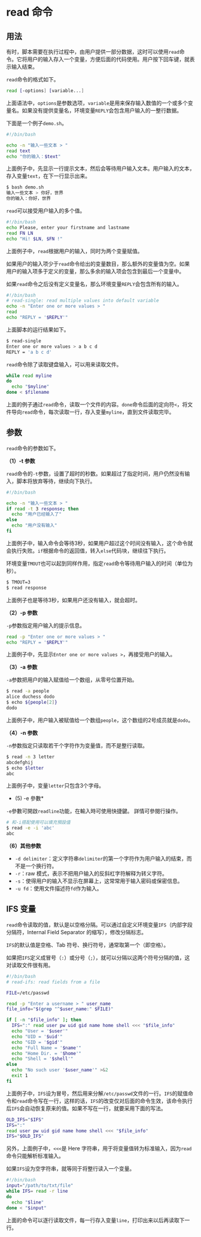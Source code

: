 # read 命令

## 用法

有时，脚本需要在执行过程中，由用户提供一部分数据，这时可以使用`read`命令。它将用户的输入存入一个变量，方便后面的代码使用。用户按下回车键，就表示输入结束。

`read`命令的格式如下。

```bash
read [-options] [variable...]
```

上面语法中，`options`是参数选项，`variable`是用来保存输入数值的一个或多个变量名。如果没有提供变量名，环境变量`REPLY`会包含用户输入的一整行数据。

下面是一个例子`demo.sh`。

```bash
#!/bin/bash

echo -n "输入一些文本 > "
read text
echo "你的输入：$text"
```

上面例子中，先显示一行提示文本，然后会等待用户输入文本。用户输入的文本，存入变量`text`，在下一行显示出来。

```bash
$ bash demo.sh
输入一些文本 > 你好，世界
你的输入：你好，世界
```

`read`可以接受用户输入的多个值。

```bash
#!/bin/bash
echo Please, enter your firstname and lastname
read FN LN
echo "Hi! $LN, $FN !"
```

上面例子中，`read`根据用户的输入，同时为两个变量赋值。

如果用户的输入项少于`read`命令给出的变量数目，那么额外的变量值为空。如果用户的输入项多于定义的变量，那么多余的输入项会包含到最后一个变量中。

如果`read`命令之后没有定义变量名，那么环境变量`REPLY`会包含所有的输入。

```bash
#!/bin/bash
# read-single: read multiple values into default variable
echo -n "Enter one or more values > "
read
echo "REPLY = '$REPLY'"
```

上面脚本的运行结果如下。

```bash
$ read-single
Enter one or more values > a b c d
REPLY = 'a b c d'
```

`read`命令除了读取键盘输入，可以用来读取文件。

```bash
while read myline
do
  echo "$myline"
done < $filename
```

上面的例子通过`read`命令，读取一个文件的内容。`done`命令后面的定向符`<`，将文件导向`read`命令，每次读取一行，存入变量`myline`，直到文件读取完毕。

## 参数

`read`命令的参数如下。

**（1）-t 参数**

`read`命令的`-t`参数，设置了超时的秒数。如果超过了指定时间，用户仍然没有输入，脚本将放弃等待，继续向下执行。

```bash
#!/bin/bash

echo -n "输入一些文本 > "
if read -t 3 response; then
  echo "用户已经输入了"
else
  echo "用户没有输入"
fi
```

上面例子中，输入命令会等待3秒，如果用户超过这个时间没有输入，这个命令就会执行失败。`if`根据命令的返回值，转入`else`代码块，继续往下执行。

环境变量`TMOUT`也可以起到同样作用，指定`read`命令等待用户输入的时间（单位为秒）。

```bash
$ TMOUT=3
$ read response
```

上面例子也是等待3秒，如果用户还没有输入，就会超时。

**（2）-p 参数**

`-p`参数指定用户输入的提示信息。

```bash
read -p "Enter one or more values > "
echo "REPLY = '$REPLY'"
```

上面例子中，先显示`Enter one or more values >`，再接受用户的输入。

**（3）-a 参数**

`-a`参数把用户的输入赋值给一个数组，从零号位置开始。

```bash
$ read -a people
alice duchess dodo
$ echo ${people[2]}
dodo
```

上面例子中，用户输入被赋值给一个数组`people`，这个数组的2号成员就是`dodo`。

**（4）-n 参数**

`-n`参数指定只读取若干个字符作为变量值，而不是整行读取。

```bash
$ read -n 3 letter
abcdefghij
$ echo $letter
abc
```

上面例子中，变量`letter`只包含3个字母。

* (5) -e 參數*

`-e`參數可開啟`readline`功能，在輸入時可使用快捷鍵。
詳情可參閱行操作。

```bash
# 和-i搭配使用可以填充預設值
$ read -e -i 'abc'
abc
```

**（6）其他参数**

- `-d delimiter`：定义字符串`delimiter`的第一个字符作为用户输入的结束，而不是一个换行符。
- `-r`：raw 模式，表示不把用户输入的反斜杠字符解释为转义字符。
- `-s`：使得用户的输入不显示在屏幕上，这常常用于输入密码或保密信息。
- `-u fd`：使用文件描述符`fd`作为输入。

## IFS 变量

`read`命令读取的值，默认是以空格分隔。可以通过自定义环境变量`IFS`（内部字段分隔符，Internal Field Separator 的缩写），修改分隔标志。

`IFS`的默认值是空格、Tab 符号、换行符号，通常取第一个（即空格）。

如果把`IFS`定义成冒号（`:`）或分号（`;`），就可以分隔以这两个符号分隔的值，这对读取文件很有用。

```bash
#!/bin/bash
# read-ifs: read fields from a file

FILE=/etc/passwd

read -p "Enter a username > " user_name
file_info="$(grep "^$user_name:" $FILE)"

if [ -n "$file_info" ]; then
  IFS=":" read user pw uid gid name home shell <<< "$file_info"
  echo "User = '$user'"
  echo "UID = '$uid'"
  echo "GID = '$gid'"
  echo "Full Name = '$name'"
  echo "Home Dir. = '$home'"
  echo "Shell = '$shell'"
else
  echo "No such user '$user_name'" >&2
  exit 1
fi
```

上面例子中，`IFS`设为冒号，然后用来分解`/etc/passwd`文件的一行。`IFS`的赋值命令和`read`命令写在一行，这样的话，`IFS`的改变仅对后面的命令生效，该命令执行后`IFS`会自动恢复原来的值。如果不写在一行，就要采用下面的写法。

```bash
OLD_IFS="$IFS"
IFS=":"
read user pw uid gid name home shell <<< "$file_info"
IFS="$OLD_IFS"
```

另外，上面例子中，`<<<`是 Here 字符串，用于将变量值转为标准输入，因为`read`命令只能解析标准输入。

如果`IFS`设为空字符串，就等同于将整行读入一个变量。

```bash
#!/bin/bash
input="/path/to/txt/file"
while IFS= read -r line
do
  echo "$line"
done < "$input"
```

上面的命令可以逐行读取文件，每一行存入变量`line`，打印出来以后再读取下一行。

